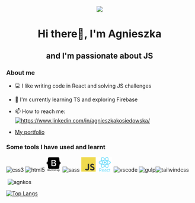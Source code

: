 <div id="header" align="center">
  <img src="https://media.giphy.com/media/v1.Y2lkPTc5MGI3NjExODY5MDlkNjE5ZmUwODhkNTY3ODUzZWU5NjYwYTZmYWI3OGYwYjEwMSZjdD1n/j7k6JOp8LufhXspVfu/giphy.gif" width="100"/>
</div>

<h1 align="center">Hi there👋, I'm Agnieszka</h1>
<h2 align="center">and I'm passionate about JS</h2>

<h3>About me</h3>

- 💻 I like writing code in React and solving JS challenges

- 🚀 I'm currently learning TS and exploring Firebase

- 📫 How to reach me: <a href="https://linkedin.com/in/https://www.linkedin.com/in/agnieszkakosiedowska/" target="blank"><img align="center" src="https://img.shields.io/badge/LinkedIn-0077B5?style=for-the-badge&logo=linkedin&logoColor=white" alt="https://www.linkedin.com/in/agnieszkakosiedowska/" height="25" /></a>

- <a href="https://agnkos.github.io/portfolio" target="blank">My portfolio</a>

<h3>Some tools I have used and learnt</h3>

<img src="https://cdn4.iconfinder.com/data/icons/flat-brand-logo-2/512/css3-512.png" alt="css3" width="40" height="40"/> <img src="https://cdn4.iconfinder.com/data/icons/flat-brand-logo-2/512/html5-256.png" alt="html5" width="40" height="40"/> <img src="https://raw.githubusercontent.com/devicons/devicon/master/icons/bootstrap/bootstrap-plain-wordmark.svg" alt="bootstrap" width="40" height="40"/> <img src="https://cdn4.iconfinder.com/data/icons/logos-and-brands/512/288_Sass_logo-256.png" alt="sass" width="40" height="40"/> <img src="https://raw.githubusercontent.com/devicons/devicon/master/icons/javascript/javascript-original.svg" alt="javascript" width="40" height="40"/> <img src="https://raw.githubusercontent.com/devicons/devicon/master/icons/react/react-original-wordmark.svg" alt="react" width="40" height="40"/> <img src="https://cdn.jsdelivr.net/gh/devicons/devicon/icons/vscode/vscode-original.svg" alt="vscode" width="40" height="40"/> <img src="https://cdn.jsdelivr.net/gh/devicons/devicon/icons/gulp/gulp-plain.svg" alt="gulp" width="40" height="40"/><img src="https://cdn.jsdelivr.net/gh/devicons/devicon/icons/tailwindcss/tailwindcss-original-wordmark.svg" alt="tailwindcss" width="40" height="40" />


<p>&nbsp;<img align="center" src="https://github-readme-stats.vercel.app/api?username=agnkos&show_icons=true&locale=en" alt="agnkos" /></p>

[![Top Langs](https://github-readme-stats.vercel.app/api/top-langs/?username=agnkos)](https://github.com/agnkos/github-readme-stats)

<!--
**agnkos/agnkos** is a ✨ _special_ ✨ repository because its `README.md` (this file) appears on your GitHub profile.

Here are some ideas to get you started:

- 🔭 I’m currently working on ...
- 🌱 I’m currently learning ...
- 👯 I’m looking to collaborate on ...
- 🤔 I’m looking for help with ...
- 💬 Ask me about ...
- 📫 How to reach me: ...
- 😄 Pronouns: ...
- ⚡ Fun fact: ...
-->
